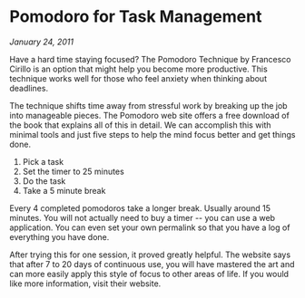 # Pomodoro for Task Management

_January 24, 2011_

Have a hard time staying focused? The Pomodoro Technique by Francesco Cirillo is an option that might help you become more productive. This technique works well for those who feel anxiety when thinking about deadlines.

The technique shifts time away from stressful work by breaking up the job into manageable pieces. The Pomodoro web site offers a free download of the book that explains all of this in detail. We can accomplish this with minimal tools and just five steps to help the mind focus better and get things done.

1. Pick a task
2. Set the timer to 25 minutes
3. Do the task
4. Take a 5 minute break

Every 4 completed pomodoros take a longer break. Usually around 15 minutes. You will not actually need to buy a timer -- you can use a web application. You can even set your own permalink so that you have a log of everything you have done.

After trying this for one session, it proved greatly helpful. The website says that after 7 to 20 days of continuous use, you will have mastered the art and can more easily apply this style of focus to other areas of life. If you would like more information, visit their website.
